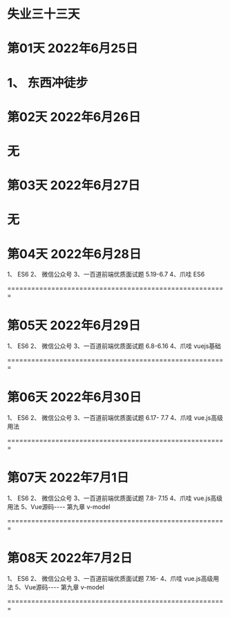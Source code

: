 # 失业三十三天
# 第01天 2022年6月25日
1、 东西冲徒步
======================================================= 
# 第02天 2022年6月26日
无
======================================================= 
# 第03天 2022年6月27日
无
======================================================= 
# 第04天 2022年6月28日
1、 ES6
2、 微信公众号
3、一百道前端优质面试题 5.19-6.7
4、爪哇 ES6

======================================================= 

# 第05天 2022年6月29日
1、 ES6
2、 微信公众号
3、一百道前端优质面试题 6.8-6.16
4、爪哇 vuejs基础

======================================================= 

# 第06天 2022年6月30日
1、 ES6
2、 微信公众号
3、一百道前端优质面试题 6.17- 7.7
4、爪哇 vue.js高级用法

======================================================= 


# 第07天 2022年7月1日
1、 ES6
2、 微信公众号
3、一百道前端优质面试题 7.8- 7.15
4、爪哇 vue.js高级用法
5、Vue源码---- 第九章 v-model

======================================================= 


# 第08天 2022年7月2日
1、 ES6
2、 微信公众号
3、一百道前端优质面试题 7.16- 
4、爪哇 vue.js高级用法
5、Vue源码---- 第九章 v-model

======================================================= 

